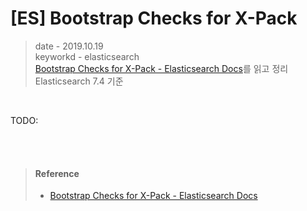 # [ES] Bootstrap Checks for X-Pack
> date - 2019.10.19  
> keyworkd - elasticsearch  
> [Bootstrap Checks for X-Pack - Elasticsearch Docs](https://www.elastic.co/guide/en/elasticsearch/reference/current/bootstrap-checks-xpack.html)를 읽고 정리  
> Elasticsearch 7.4 기준  

<br>

TODO:



<br><br>

> #### Reference
> * [Bootstrap Checks for X-Pack - Elasticsearch Docs](https://www.elastic.co/guide/en/elasticsearch/reference/current/bootstrap-checks-xpack.html)
